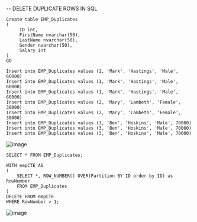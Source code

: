 -- DELETE DUPLICATE ROWS IN SQL 

```
Create table EMP_Duplicates
(
     ID int,
     FirstName nvarchar(50),
     LastName nvarchar(50),
     Gender nvarchar(50),
     Salary int
)
GO

Insert into EMP_Duplicates values (1, 'Mark', 'Hastings', 'Male', 60000)
Insert into EMP_Duplicates values (1, 'Mark', 'Hastings', 'Male', 60000)
Insert into EMP_Duplicates values (1, 'Mark', 'Hastings', 'Male', 60000)
Insert into EMP_Duplicates values (2, 'Mary', 'Lambeth', 'Female', 30000)
Insert into EMP_Duplicates values (2, 'Mary', 'Lambeth', 'Female', 30000)
Insert into EMP_Duplicates values (3, 'Ben', 'Hoskins', 'Male', 70000)
Insert into EMP_Duplicates values (3, 'Ben', 'Hoskins', 'Male', 70000)
Insert into EMP_Duplicates values (3, 'Ben', 'Hoskins', 'Male', 70000)
```
![image](https://github.com/user-attachments/assets/259069f9-286d-49f1-a10f-d5cfc05758fd)

```
SELECT * FROM EMP_Duplicates;

WITH empCTE AS 
(
    SELECT *, ROW_NUMBER() OVER(Partition BY ID order by ID) as RowNumber
    FROM EMP_Duplicates
)
DELETE FROM empCTE
WHERE RowNumber > 1;
```
![image](https://github.com/user-attachments/assets/ce5bda70-06a8-4ced-b9a5-c9ab7558c3b2)
